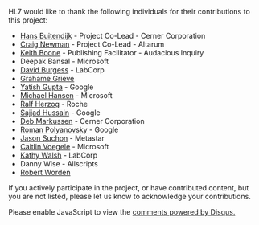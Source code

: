 <!-- acknowledgements.md {% comment %}
*****************************************************************************************
*                            WARNING: DO NOT EDIT THIS FILE                             *
*                                                                                       *
* This file is generated by SUSHI. Any edits you make to this file will be overwritten. *
*                                                                                       *
* To change the contents of this file, edit the original source file at:                *
* ig-data\input\pagecontent\5_acknowledgements.md                                       *
*****************************************************************************************
{% endcomment %} -->
HL7 would like to thank the following individuals for their contributions to this project:

* [Hans Buitendijk](https://www.linkedin.com/in/buitendijk-hans-203599/) - Project Co-Lead - Cerner Corporation
* [Craig Newman]() - Project Co-Lead - Altarum
* [Keith Boone](https://www.linkedin.com/in/keithwboone/) - Publishing Facilitator - Audacious Inquiry
* Deepak Bansal - Microsoft
* [David Burgess](https://www.linkedin.com/in/david-burgess-272648a4/) - LabCorp
* [Grahame Grieve](https://www.linkedin.com/in/grahame-grieve-952637/)
* [Yatish Gupta](https://www.linkedin.com/in/yatish-gupta-a0053724/) - Google
* [Michael Hansen](https://www.linkedin.com/in/michael-hansen-77b15711/) - Microsoft
* [Ralf Herzog](https://www.linkedin.com/in/ralf-h-91897a146/) - Roche
* [Sajjad Hussain](https://www.linkedin.com/in/contact-sajjad/) - Google
* [Deb Markussen](https://www.linkedin.com/in/deb-markussen-7772046/) - Cerner Corporation
* [Roman Polyanovsky](https://www.linkedin.com/in/roman-polyanovsky/) - Google
* [Jason Suchon](https://www.linkedin.com/in/jason-suchon-5504147/) - Metastar
* [Caitlin Voegele](https://www.linkedin.com/in/caitlin-voegele/) - Microsoft
* [Kathy Walsh](https://www.linkedin.com/in/katherine-walsh-15536145/) - LabCorp
* Danny Wise - Allscripts
* [Robert Worden](https://www.linkedin.com/in/robert-worden-b3a5843/)

If you actively participate in the project, or have contributed content, but you are not listed, please let us know to acknowledge your contributions.

<div id="disqus_thread"></div>
<script>
var disqus_config = function () {
this.page.url = "http://build.fhir.org.hl7/v2-to-fhir/branches/master/acknowledgements.html"; // Replace PAGE_URL with your page's canonical URL variable
this.page.identifier = this.page.url.substring(this.page.url.lastIndexOf("/")+1, this.page.url.lastIndexOf(".")); // Replace PAGE_IDENTIFIER with your page's unique identifier variable
};
(function() { // DON'T EDIT BELOW THIS LINE
var d = document, s = d.createElement('script');
s.src = 'https://v2-to-fhir.disqus.com/embed.js';
s.setAttribute('data-timestamp', +new Date());
(d.head || d.body).appendChild(s);
})();
</script>
<noscript>Please enable JavaScript to view the <a href="https://disqus.com/?ref_noscript">comments powered by Disqus.</a></noscript>
